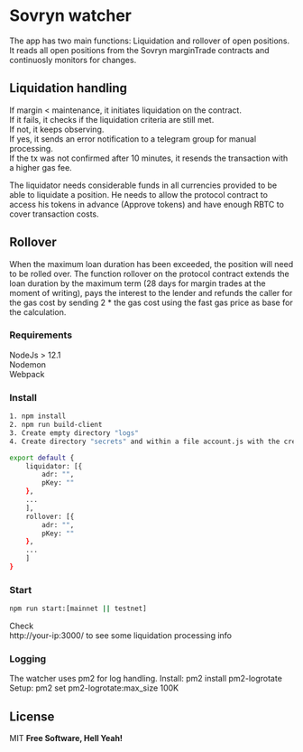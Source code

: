 # Sovryn watcher

The app has two main functions: Liquidation and rollover of open positions. 
It reads all open positions from the Sovryn marginTrade contracts and continuosly monitors for changes. 
  

## Liquidation handling
 
If margin < maintenance, it initiates liquidation on the contract.  
If it fails, it checks if the liquidation criteria are still met.    
If not, it keeps observing.  
If yes, it sends an error notification to a telegram group for manual processing.  
If the tx was not confirmed after 10 minutes, it resends the transaction with a higher gas fee.  

The liquidator needs considerable funds in all currencies provided to be able to liquidate a position. He needs to allow the protocol contract to access his tokens in advance (Approve tokens) and have enough RBTC to cover transaction costs.
  

## Rollover

When the maximum loan duration has been exceeded, the position will need to be rolled over.
The function rollover on the protocol contract extends the loan duration by the maximum term (28 days for margin trades at the moment of writing), pays the interest to the lender and refunds the caller for the gas cost by sending 2 * the gas cost using the fast gas price as base for the calculation.
 
  

### Requirements

NodeJs > 12.1  
Nodemon  
Webpack  


### Install

```sh
1. npm install
2. npm run build-client
3. Create empty directory "logs"
4. Create directory "secrets" and within a file account.js with the credentials of the liquidator and rollover wallets 

export default {
    liquidator: [{
        adr: "",
        pKey: ""
    },
    ...
    ],
    rollover: [{
        adr: "",
        pKey: ""
    },
    ...
    ]
}
```


### Start

```sh
npm run start:[mainnet || testnet]
```
Check  
http://your-ip:3000/ to see some liquidation processing info


### Logging
The watcher uses pm2 for log handling.
Install: pm2 install pm2-logrotate
Setup: pm2 set pm2-logrotate:max_size 100K

License
----

MIT
**Free Software, Hell Yeah!**
